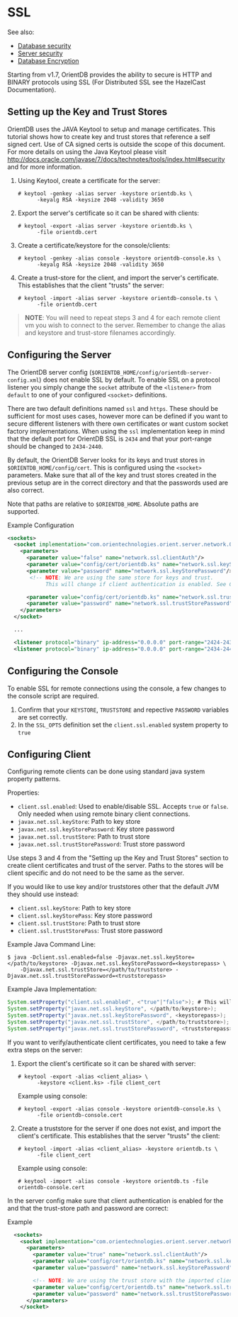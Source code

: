 # SSL

See also:
- [Database security](Database-Security.md)
- [Server security](Server-Security.md)
- [Database Encryption](Database-Encryption.md)

Starting from v1.7, OrientDB provides the ability to secure is HTTP and BINARY protocols using SSL (For Distributed SSL see the HazelCast Documentation).


## Setting up the Key and Trust Stores

OrientDB uses the JAVA Keytool to setup and manage certificates. This tutorial shows how to create key and trust stores that reference a self signed cert. Use of CA signed certs is outside the scope of this document. For more details on using the Java Keytool please visit <http://docs.oracle.com/javase/7/docs/technotes/tools/index.html#security> and for more information.


1. Using Keytool, create a certificate for the server:

    ```
	# keytool -genkey -alias server -keystore orientdb.ks \
	      -keyalg RSA -keysize 2048 -validity 3650
	```

1. Export the server's certificate so it can be shared with clients:

    ```
	# keytool -export -alias server -keystore orientdb.ks \
	      -file orientdb.cert
	```

1. Create a certificate/keystore for the console/clients:

    ```
	# keytool -genkey -alias console -keystore orientdb-console.ks \
	      -keyalg RSA -keysize 2048 -validity 3650
	```

1. Create a trust-store for the client, and import the server's certificate. This establishes that the client "trusts" the server:

    ```
	# keytool -import -alias server -keystore orientdb-console.ts \
	      -file orientdb.cert
	```


>**NOTE**: You will need to repeat steps 3 and 4 for each remote client vm you wish to connect to the server. Remember to change the alias and keystore and trust-store filenames accordingly.


## Configuring the Server

The OrientDB server config (`$ORIENTDB_HOME/config/orientdb-server-config.xml`) does not enable SSL by default. To enable SSL on a protocol
listener you simply change the `socket` attribute of the `<listener>` from `default` to one of your configured `<socket>` definitions.

There are two default definitions named `ssl` and `https`. These should be sufficient for most uses cases, however more can be defined if you
want to secure different listeners with there own certificates or want custom socket factory implementations. When using the `ssl` implementation
keep in mind that the default port for OrientDB SSL is `2434` and that your port-range should be changed to `2434-2440`.

By default, the OrientDB Server looks for its keys and trust stores in `$ORIENTDB_HOME/config/cert`. This is configured using the `<socket>` parameters. Make sure that all of the key and trust stores created in the previous setup are in the correct directory and that the passwords used are also correct.

Note that paths are relative to `$ORIENTDB_HOME`. Absolute paths are supported.

Example Configuration

```xml
<sockets>
  <socket implementation="com.orientechnologies.orient.server.network.OServerSSLSocketFactory" name="ssl">
    <parameters>
      <parameter value="false" name="network.ssl.clientAuth"/>
      <parameter value="config/cert/orientdb.ks" name="network.ssl.keyStore"/>
      <parameter value="password" name="network.ssl.keyStorePassword"/>
       <!-- NOTE: We are using the same store for keys and trust.
        	This will change if client authentication is enabled. See Configuring Client section -->

      <parameter value="config/cert/orientdb.ks" name="network.ssl.trustStore"/>
      <parameter value="password" name="network.ssl.trustStorePassword"/>
    </parameters>
  </socket>

  ...

  <listener protocol="binary" ip-address="0.0.0.0" port-range="2424-2430" socket="default"/>
  <listener protocol="binary" ip-address="0.0.0.0" port-range="2434-2440" socket="ssl"/>
```

## Configuring the Console

To enable SSL for remote connections using the console, a few changes to the console script are required.

1. Confirm that your `KEYSTORE`, `TRUSTSTORE` and repective `PASSWORD` variables are set correctly.
1. In the `SSL_OPTS` definition set the `client.ssl.enabled` system property to `true`


## Configuring Client

Configuring remote clients can be done using standard java system property patterns.

Properties:

- `client.ssl.enabled`: Used to enable/disable SSL. Accepts `true` or `false`. Only needed when using remote binary client connections.
- `javax.net.ssl.keyStore`: Path to key store
- `javax.net.ssl.keyStorePassword`: Key store password
- `javax.net.ssl.trustStore`: Path to trust store
- `javax.net.ssl.trustStorePassword`: Trust store password

Use steps 3 and 4 from the "Setting up the Key and Trust Stores" section to create client certificates and trust of the server. Paths to the
stores will be client specific and do not need to be the same as the server.

If you would like to use key and/or truststores other that the default JVM they should use instead:

- `client.ssl.keyStore`: Path to key store
- `client.ssl.keyStorePass`: Key store password
- `client.ssl.trustStore`: Path to trust store
- `client.ssl.trustStorePass`: Trust store password

Example Java Command Line:

```
$ java -Dclient.ssl.enabled=false -Djavax.net.ssl.keyStore=</path/to/keystore> -Djavax.net.ssl.keyStorePassword=<keystorepass> \
 	-Djavax.net.ssl.trustStore=</path/to/truststore> -Djavax.net.ssl.trustStorePassword=<truststorepass>
```

Example Java Implementation:

```java
System.setProperty("client.ssl.enabled", <"true"|"false">); # This will only be needed for remote binary clients
System.setProperty("javax.net.ssl.keyStore", </path/to/keystore>);
System.setProperty("javax.net.ssl.keyStorePassword", <keystorepass>);
System.setProperty("javax.net.ssl.trustStore", </path/to/truststore>);
System.setProperty("javax.net.ssl.trustStorePassword", <truststorepass>);
```

If you want to verify/authenticate client certificates, you need to take a few extra steps on the server:

1. Export the client's certificate so it can be shared with server:

    ```
	# keytool -export -alias <client_alias> \
	      -keystore <client.ks> -file client_cert
	```

   Example using console:

    ```
	# keytool -export -alias console -keystore orientdb-console.ks \
	      -file orientdb-console.cert
	```

2. Create a truststore for the server if one does not exist, and import the client's certificate. This establishes that the server "trusts" the client:

    ```
	# keytool -import -alias <client_alias> -keystore orientdb.ts \
	      -file client_cert
	```

    Example using console:

    ```
	# keytool -import -alias console -keystore orientdb.ts -file orientdb-console.cert
	```


In the server config make sure that client authentication is enabled for the <socket> and that the trust-store path and password are correct:

Example

```xml
  <sockets>
    <socket implementation="com.orientechnologies.orient.server.network.OServerSSLSocketFactory" name="ssl">
      <parameters>
        <parameter value="true" name="network.ssl.clientAuth"/>
        <parameter value="config/cert/orientdb.ks" name="network.ssl.keyStore"/>
        <parameter value="password" name="network.ssl.keyStorePassword"/>

        <!-- NOTE: We are using the trust store with the imported client cert. You can import as many client as you would like -->
        <parameter value="config/cert/orientdb.ts" name="network.ssl.trustStore"/>
        <parameter value="password" name="network.ssl.trustStorePassword"/>
      </parameters>
    </socket>
```

